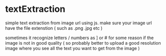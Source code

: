# textExtraction

simple text extraction from image url using js.
make sure your image url have the file extenstion ( such as .png .jpg etc )

sometimes it recognize letters / numbers as ] or # for some reason if the image is not in good quality 
( so probably better to upload a good resolution image where you see all the text you want to get from the image )
